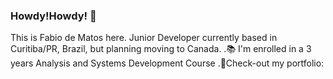 ### Howdy!Howdy! 👋
This is Fabio de Matos here.
Junior Developer currently based in Curitiba/PR, Brazil, but planning moving to Canada.
.📚 I'm enrolled in a 3 years Analysis and Systems Development Course
.📁Check-out my portfolio:

